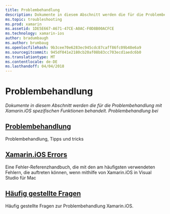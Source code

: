 ```yaml
---
title: Problembehandlung
description: Dokumente in diesem Abschnitt werden die für die Problembehandlung mit Xamarin.iOS spezifischen Funktionen behandelt. Problembehandlung
ms.topic: troubleshooting
ms.prod: xamarin
ms.assetid: 1DE5E667-A671-47CE-A0AC-F0D8B00ACFCE
ms.technology: xamarin-ios
author: bradumbaugh
ms.author: brumbaug
ms.openlocfilehash: 9b3cee70e6283ec945cdc87caff86fc09b48e6a9
ms.sourcegitcommit: 945df041e2180cb20af08b83cc703ecd1aedc6b0
ms.translationtype: MT
ms.contentlocale: de-DE
ms.lasthandoff: 04/04/2018
---
```

# <a name="troubleshooting"></a>Problembehandlung

_Dokumente in diesem Abschnitt werden die für die Problembehandlung mit Xamarin.iOS spezifischen Funktionen behandelt. Problembehandlung bei_

<a name="Troubleshooting" />


##  <a name="troubleshootingiostroubleshootingtroubleshootingmd"></a>[Problembehandlung](~/ios/troubleshooting/troubleshooting.md)

Problembehandlung, Tipps und tricks

 <a name="Xamarin.Android_Errors_Reference" />


##  <a name="xamarinios-errorsiostroubleshootingmtouch-errorsmd"></a>[Xamarin.iOS Errors](~/ios/troubleshooting/mtouch-errors.md)

Eine Fehler-Referenzhandbuch, die mit den am häufigsten verwendeten Fehlern, die auftreten können, wenn mithilfe von Xamarin.iOS in Visual Studio für Mac

## <a name="frequently-asked-questionsquestionsindexmd"></a>[Häufig gestellte Fragen](questions/index.md)
Häufig gestellte Fragen zur Problembehandlung Xamarin.iOS.
